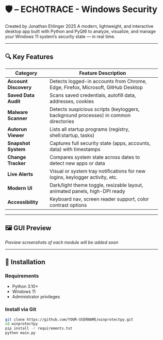 # 🛡️  –  ECHOTRACE - Windows Security 
Created by Jonathan Ehlinger 2025
A modern, lightweight, and interactive desktop app built with Python and PyQt6 to analyze, visualize, and manage your Windows 11 system’s security state — in real time.

---

## 🔍 Key Features

| Category             | Feature Description                                                                 |
|----------------------|--------------------------------------------------------------------------------------|
| **Account Discovery**| Detects logged-in accounts from Chrome, Edge, Firefox, Microsoft, GitHub Desktop    |
| **Saved Data Audit** | Scans saved credentials, autofill data, addresses, cookies                          |
| **Malware Scanner**  | Detects suspicious scripts (keyloggers, background processes) in common directories |
| **Autorun Viewer**   | Lists all startup programs (registry, shell:startup, tasks)                         |
| **Snapshot System**  | Captures full security state (apps, accounts, data) with timestamps                 |
| **Change Tracker**   | Compares system state across dates to detect new apps or data                       |
| **Live Alerts**      | Visual or system tray notifications for new logins, keylogger activity, etc.       |
| **Modern UI**        | Dark/light theme toggle, resizable layout, animated panels, high-DPI ready          |
| **Accessibility**    | Keyboard nav, screen reader support, color contrast options                         |

---

## 🖼️ GUI Preview

_Preview screenshots of each module will be added soon_

---

## 💾 Installation

### Requirements
- Python 3.10+
- Windows 11
- Administrator privileges

### Install via Git

```bash
git clone https://github.com/YOUR-USERNAME/winprotectpy.git
cd winprotectpy
pip install -r requirements.txt
python main.py
